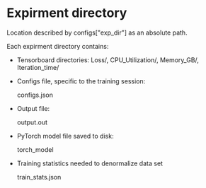 # Expirment directory

Location described by configs["exp_dir"] as an absolute path.

Each expirment directory contains:
    
- Tensorboard directories:
    Loss/, CPU_Utilization/, Memory_GB/, Iteration_time/
    
- Configs file, specific to the training session:
  
    configs.json

- Output file:
  
    output.out

- PyTorch model file saved to disk:
  
    torch_model

- Training statistics needed to denormalize data set
  
    train_stats.json
